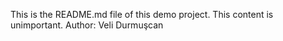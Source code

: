 This is the README.md file of this demo project.
This content is unimportant.
Author: Veli Durmuşcan
